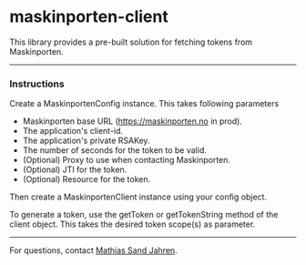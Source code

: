 # maskinporten-client
This library provides a pre-built solution for fetching tokens from Maskinporten.

---
### Instructions
Create a MaskinportenConfig instance. This takes following parameters
* Maskinporten base URL (https://maskinporten.no in prod).
* The application's client-id.
* The application's private RSAKey.
* The number of seconds for the token to be valid.
* (Optional) Proxy to use when contacting Maskinporten.
* (Optional) JTI for the token.
* (Optional) Resource for the token.

Then create a MaskinportenClient instance using your config object.

To generate a token, use the getToken or getTokenString method of the client object. This takes the desired token scope(s) as parameter.

---

For questions, contact [Mathias Sand Jahren](https://teamkatalog.nais.adeo.no/resource/J156788?source=slackprofile).
